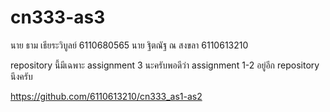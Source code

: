 # cn333-as3

นาย ธาม เธียระวิบูลย์ 6110680565
นาย ฐิตณัฐ ณ สงขลา 6110613210

repository นี้มีเฉพาะ assignment 3 นะครับพอดีว่า assignment 1-2 อยู่อีก repository นึงครับ 

https://github.com/6110613210/cn333_as1-as2
